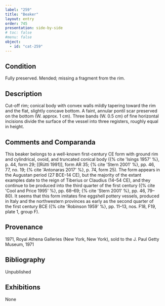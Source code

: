 ```yaml
---
label: "259"
title: "Beaker"
layout: entry
order: 745
presentation: side-by-side
# toc: false
#menu: false 
object:
  - id: "cat-259"
---
```


## Condition

Fully preserved. Mended; missing a fragment from the rim.

## Description

Cut-off rim; conical body with convex walls mildly tapering toward the rim and the flat, slightly concave bottom. A faint, annular pontil scar preserved on the bottom (W. approx. 1 cm). Three bands (W. 0.5 cm) of fine horizontal incisions divide the surface of the vessel into three registers, roughly equal in height.

## Comments and Comparanda

This beaker belongs to a well-known first-century CE form with ground rim and cylindrical, ovoid, and truncated conical body ({% cite 'Isings 1957' %}, p. 44, form 29; [[Rütti 1991]], form AR 35; {% cite 'Stern 2001' %}, pp. 46, 77, no. 19; {% cite 'Antonaras 2017' %}, p. 74, form 25). The form appears in the Augustan period (27 BCE–14 CE), but the majority of the extant examples date to the reign of Tiberius or Claudius (14–54 CE), and they continue to be produced into the third quarter of the first century ({% cite 'Cool and Price 1995' %}, pp. 68–69; {% cite 'Stern 2001' %}, pp. 46, 79–80). It seems that this form imitates fine eggshell pottery vessels, produced in Italy and the northwestern provinces as early as the second quarter of the first century BCE ({% cite 'Robinson 1959' %}, pp. 11–13, nos. F18, F19, plate 1, group F).

## Provenance

1971, Royal Athena Galleries (New York, New York), sold to the J. Paul Getty Museum, 1971

## Bibliography

Unpublished

## Exhibitions

None